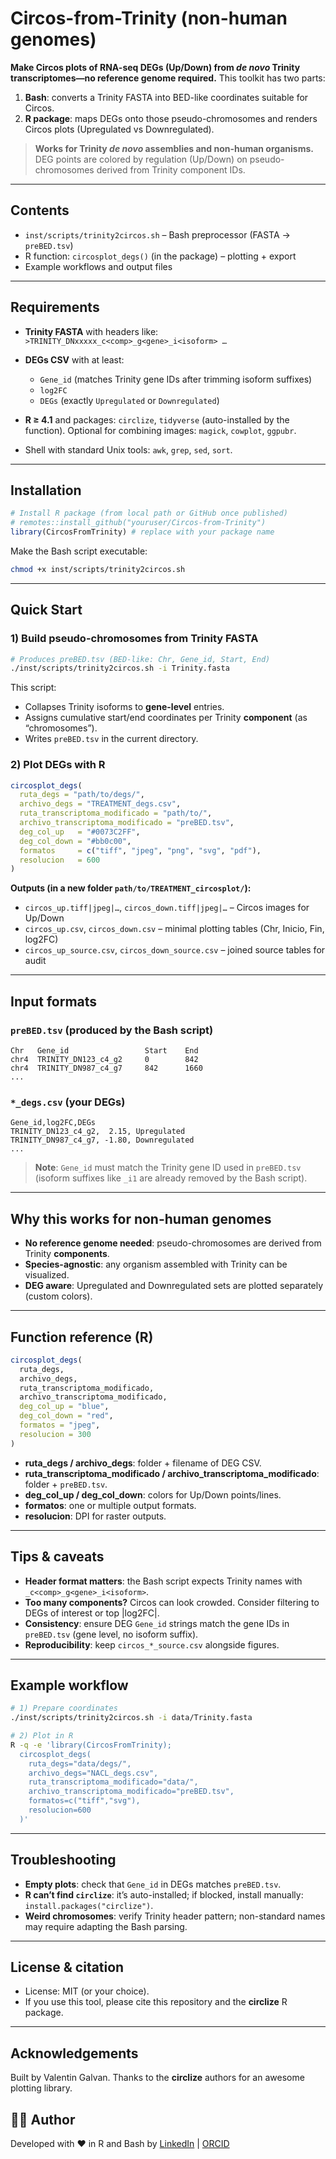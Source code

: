 # Circos-from-Trinity (non-human genomes)

**Make Circos plots of RNA-seq DEGs (Up/Down) from *de novo* Trinity transcriptomes—no reference genome required.**
This toolkit has two parts:

1. **Bash**: converts a Trinity FASTA into BED-like coordinates suitable for Circos.
2. **R package**: maps DEGs onto those pseudo-chromosomes and renders Circos plots (Upregulated vs Downregulated).

> **Works for Trinity *de novo* assemblies and non-human organisms.**
> DEG points are colored by regulation (Up/Down) on pseudo-chromosomes derived from Trinity component IDs.

---

## Contents

* `inst/scripts/trinity2circos.sh` – Bash preprocessor (FASTA → `preBED.tsv`)
* R function: `circosplot_degs()` (in the package) – plotting + export
* Example workflows and output files

---

## Requirements

* **Trinity FASTA** with headers like: `>TRINITY_DNxxxxx_c<comp>_g<gene>_i<isoform> …`
* **DEGs CSV** with at least:

  * `Gene_id` (matches Trinity gene IDs after trimming isoform suffixes)
  * `log2FC`
  * `DEGs` (exactly `Upregulated` or `Downregulated`)
* **R ≥ 4.1** and packages: `circlize`, `tidyverse` (auto-installed by the function).
  Optional for combining images: `magick`, `cowplot`, `ggpubr`.
* Shell with standard Unix tools: `awk`, `grep`, `sed`, `sort`.

---

## Installation

```r
# Install R package (from local path or GitHub once published)
# remotes::install_github("youruser/Circos-from-Trinity")
library(CircosFromTrinity) # replace with your package name
```

Make the Bash script executable:

```bash
chmod +x inst/scripts/trinity2circos.sh
```

---

## Quick Start

### 1) Build pseudo-chromosomes from Trinity FASTA

```bash
# Produces preBED.tsv (BED-like: Chr, Gene_id, Start, End)
./inst/scripts/trinity2circos.sh -i Trinity.fasta
```

This script:

* Collapses Trinity isoforms to **gene-level** entries.
* Assigns cumulative start/end coordinates per Trinity **component** (as “chromosomes”).
* Writes `preBED.tsv` in the current directory.

### 2) Plot DEGs with R

```r
circosplot_degs(
  ruta_degs = "path/to/degs/",
  archivo_degs = "TREATMENT_degs.csv",
  ruta_transcriptoma_modificado = "path/to/",
  archivo_transcriptoma_modificado = "preBED.tsv",
  deg_col_up   = "#0073C2FF",
  deg_col_down = "#bb0c00",
  formatos     = c("tiff", "jpeg", "png", "svg", "pdf"),
  resolucion   = 600
)
```

**Outputs (in a new folder `path/to/TREATMENT_circosplot/`):**

* `circos_up.tiff|jpeg|…`, `circos_down.tiff|jpeg|…` – Circos images for Up/Down
* `circos_up.csv`, `circos_down.csv` – minimal plotting tables (Chr, Inicio, Fin, log2FC)
* `circos_up_source.csv`, `circos_down_source.csv` – joined source tables for audit

---

## Input formats

### `preBED.tsv` (produced by the Bash script)

```
Chr   Gene_id                 Start    End
chr4  TRINITY_DN123_c4_g2     0        842
chr4  TRINITY_DN987_c4_g7     842      1660
...
```

### `*_degs.csv` (your DEGs)

```csv
Gene_id,log2FC,DEGs
TRINITY_DN123_c4_g2,  2.15, Upregulated
TRINITY_DN987_c4_g7, -1.80, Downregulated
...
```

> **Note**: `Gene_id` must match the Trinity gene ID used in `preBED.tsv` (isoform suffixes like `_i1` are already removed by the Bash script).

---

## Why this works for non-human genomes

* **No reference genome needed**: pseudo-chromosomes are derived from Trinity **components**.
* **Species-agnostic**: any organism assembled with Trinity can be visualized.
* **DEG aware**: Upregulated and Downregulated sets are plotted separately (custom colors).

---

## Function reference (R)

```r
circosplot_degs(
  ruta_degs,
  archivo_degs,
  ruta_transcriptoma_modificado,
  archivo_transcriptoma_modificado,
  deg_col_up = "blue",
  deg_col_down = "red",
  formatos = "jpeg",
  resolucion = 300
)
```

* **ruta\_degs / archivo\_degs**: folder + filename of DEG CSV.
* **ruta\_transcriptoma\_modificado / archivo\_transcriptoma\_modificado**: folder + `preBED.tsv`.
* **deg\_col\_up / deg\_col\_down**: colors for Up/Down points/lines.
* **formatos**: one or multiple output formats.
* **resolucion**: DPI for raster outputs.

---

## Tips & caveats

* **Header format matters**: the Bash script expects Trinity names with `_c<comp>_g<gene>_i<isoform>`.
* **Too many components?** Circos can look crowded. Consider filtering to DEGs of interest or top |log2FC|.
* **Consistency**: ensure DEG `Gene_id` strings match the gene IDs in `preBED.tsv` (gene level, no isoform suffix).
* **Reproducibility**: keep `circos_*_source.csv` alongside figures.

---

## Example workflow

```bash
# 1) Prepare coordinates
./inst/scripts/trinity2circos.sh -i data/Trinity.fasta

# 2) Plot in R
R -q -e 'library(CircosFromTrinity);
  circosplot_degs(
    ruta_degs="data/degs/",
    archivo_degs="NACL_degs.csv",
    ruta_transcriptoma_modificado="data/",
    archivo_transcriptoma_modificado="preBED.tsv",
    formatos=c("tiff","svg"),
    resolucion=600
  )'
```
---

## Troubleshooting

* **Empty plots**: check that `Gene_id` in DEGs matches `preBED.tsv`.
* **R can’t find `circlize`**: it’s auto-installed; if blocked, install manually: `install.packages("circlize")`.
* **Weird chromosomes**: verify Trinity header pattern; non-standard names may require adapting the Bash parsing.

---

## License & citation

* License: MIT (or your choice).
* If you use this tool, please cite this repository and the **circlize** R package.

---

## Acknowledgements

Built by Valentin Galvan. Thanks to the **circlize** authors for an awesome plotting library.

## 👩‍💻 Author
Developed with ❤️ in R and Bash by [LinkedIn](https://www.linkedin.com/in/santiagovalentingalvangordillo) | [ORCID](https://orcid.org/0000-0001-6609-5661)   
